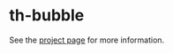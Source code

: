 th-bubble
================

See the [project page](http://thelmanews.github.io/thelma-component-demo/) for more information.
